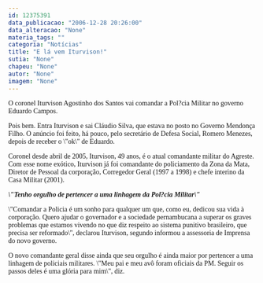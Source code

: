 ```yaml
---
id: 12375391
data_publicacao: "2006-12-28 20:26:00"
data_alteracao: "None"
materia_tags: ""
categoria: "Notícias"
title: "E lá vem Iturvison!"
sutia: "None"
chapeu: "None"
autor: "None"
imagem: "None"
---
```

<p><P><FONT face=Verdana>O coronel Iturvison Agostinho dos Santos vai comandar a Pol?cia Militar no governo Eduardo Campos. </FONT></P></p>
<p><P><FONT face=Verdana>Pois bem. Entra Iturvison e sai Cláudio Silva, que estava no posto no Governo Mendonça Filho. </FONT><FONT face=Verdana>O anúncio foi feito, há pouco, pelo secretário de Defesa Social, Romero Menezes, depois de receber&nbsp;o \"ok\" de Eduardo. </FONT></P></p>
<p><P><FONT face=Verdana>Coronel desde abril de 2005, Iturvison,&nbsp;49 anos, é o atual comandante militar do Agreste. </FONT><FONT face=Verdana>Com esse nome exótico, Iturvison já foi comandante do policiamento da Zona da Mata, Diretor de Pessoal da corporação, Corregedor Geral (1997 a 1998) e chefe interino da Casa Militar (2001). </FONT></P></p>
<p><P><FONT face=Verdana><EM><STRONG>\"Tenho&nbsp;orgulho de&nbsp;pertencer a&nbsp;uma linhagem da Pol?cia Militar\"</STRONG></EM>&nbsp;</FONT></P></p>
<p><P><FONT face=Verdana>\"Comandar a Policia é um sonho para qualquer um que, como eu, dedicou sua vida à corporação. Quero ajudar o governador e a sociedade pernambucana a superar os graves problemas que estamos vivendo no que diz respeito ao sistema punitivo brasileiro, que precisa ser reformado\", declarou Iturvison, segundo informou a assessoria de Imprensa do novo governo. </FONT></P></p>
<p><P><FONT face=Verdana>O novo comandante geral disse ainda que seu orgulho é ainda maior por pertencer a uma linhagem de policiais militares. \"Meu pai e meu avô foram oficiais da PM. Seguir os passos deles é uma glória para mim\", diz.</FONT></P> </p>
